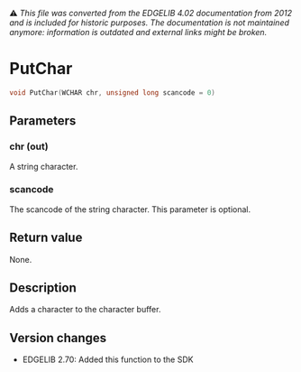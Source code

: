 :warning: _This file was converted from the EDGELIB 4.02 documentation from 2012 and is included for historic purposes. The documentation is not maintained anymore: information is outdated and external links might be broken._

# PutChar


```c++
void PutChar(WCHAR chr, unsigned long scancode = 0)
```

## Parameters
### chr (out)
A string character.

### scancode
The scancode of the string character. This parameter is optional.

## Return value
None.

## Description
Adds a character to the character buffer.

## Version changes
- EDGELIB 2.70: Added this function to the SDK

